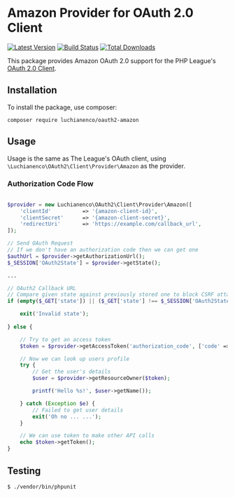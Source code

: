 # Amazon Provider for OAuth 2.0 Client
[![Latest Version](https://img.shields.io/github/release/luchianenco/oauth2-amazon.svg?style=flat-square)](https://github.com/luchianenco/oauth2-amazon/releases)
[![Build Status](https://img.shields.io/travis/luchianenco/oauth2-amazon/master.svg?style=flat-square)](https://travis-ci.org/luchianenco/oauth2-amazon)
[![Total Downloads](https://img.shields.io/packagist/dt/luchianenco/oauth2-amazon.svg?style=flat-square)](https://packagist.org/packages/luchianenco/oauth2-amazon)


This package provides Amazon OAuth 2.0 support for the PHP League's [OAuth 2.0 Client](https://github.com/thephpleague/oauth2-client).

## Installation

To install the package, use composer:

```
composer require luchianenco/oauth2-amazon
```

## Usage

Usage is the same as The League's OAuth client, using `\Luchianenco\OAuth2\Client\Provider\Amazon` as the provider.

### Authorization Code Flow

```php

$provider = new Luchianenco\OAuth2\Client\Provider\Amazon([
    'clientId'          => '{amazon-client-id}',
    'clientSecret'      => '{amazon-client-secret}',
    'redirectUri'       => 'https://example.com/callback_url',
]);

// Send OAuth Request
// If we don't have an authorization code then we can get one
$authUrl = $provider->getAuthorizationUrl();
$_SESSION['OAuth2State'] = $provider->getState();

...

// OAuth2 Callback URL
// Compare given state against previously stored one to block CSRF attack
if (empty($_GET['state']) || ($_GET['state'] !== $_SESSION['OAuth2State'])) {

    exit('Invalid state');
    
} else {

    // Try to get an access token
    $token = $provider->getAccessToken('authorization_code', ['code' => $_GET['code']]);

    // Now we can look up users profile
    try {
        // Get the user's details
        $user = $provider->getResourceOwner($token);

        printf('Hello %s!', $user->getName());

    } catch (Exception $e) {
        // Failed to get user details
        exit('Oh no ... ...');
    }

    // We can use token to make other API calls
    echo $token->getToken();
}

```

## Testing

``` bash
$ ./vendor/bin/phpunit
```
